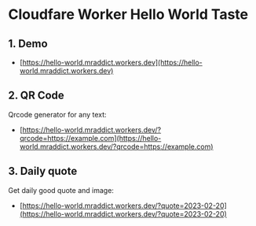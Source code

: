 # Cloudfare Worker Hello World Taste

## 1. Demo

- [https://hello-world.mraddict.workers.dev](https://hello-world.mraddict.workers.dev)

## 2. QR Code

Qrcode generator for any text:

- [https://hello-world.mraddict.workers.dev/?qrcode=https://example.com](https://hello-world.mraddict.workers.dev/?qrcode=https://example.com)

## 3. Daily quote

Get daily good quote and image:

- [https://hello-world.mraddict.workers.dev/?quote=2023-02-20](https://hello-world.mraddict.workers.dev/?quote=2023-02-20)
